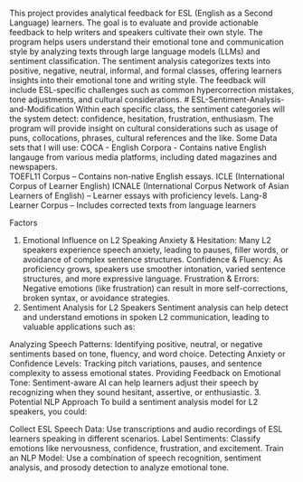 This project provides analytical feedback for ESL (English as a Second Language) learners. The goal is to evaluate and provide actionable feedback to help writers and speakers cultivate their own style. The program helps users understand their emotional tone and communication style by analyzing texts through large language models (LLMs) and sentiment classification. The sentiment analysis categorizes texts into positive, negative, neutral, informal, and formal classes, offering learners insights into their emotional tone and writing style. The feedback will include ESL-specific challenges such as common hypercorrection mistakes, tone adjustments, and cultural considerations. # ESL-Sentiment-Analysis-and-Modification
Within each specific class, the sentiment categories will the system detect: confidence, hesitation, frustration, enthusiasm. The program will provide insight on cultural considerations such as usage of puns, collocations, phrases, cultural references and the like.
Some Data sets that I will use: 
COCA - English Corpora - Contains native English langauge from various media platforms, including dated magazines and newspapers.  
TOEFL11 Corpus – Contains non-native English essays.
ICLE (International Corpus of Learner English)
ICNALE (International Corpus Network of Asian Learners of English) – Learner essays with proficiency levels.
Lang-8 Learner Corpus – Includes corrected texts from language learners


Factors

1. Emotional Influence on L2 Speaking
Anxiety & Hesitation: Many L2 speakers experience speech anxiety, leading to pauses, filler words, or avoidance of complex sentence structures.
Confidence & Fluency: As proficiency grows, speakers use smoother intonation, varied sentence structures, and more expressive language.
Frustration & Errors: Negative emotions (like frustration) can result in more self-corrections, broken syntax, or avoidance strategies.
2. Sentiment Analysis for L2 Speakers
Sentiment analysis can help detect and understand emotions in spoken L2 communication, leading to valuable applications such as:

Analyzing Speech Patterns: Identifying positive, neutral, or negative sentiments based on tone, fluency, and word choice.
Detecting Anxiety or Confidence Levels: Tracking pitch variations, pauses, and sentence complexity to assess emotional states.
Providing Feedback on Emotional Tone: Sentiment-aware AI can help learners adjust their speech by recognizing when they sound hesitant, assertive, or enthusiastic.
3. Potential NLP Approach
To build a sentiment analysis model for L2 speakers, you could:

Collect ESL Speech Data: Use transcriptions and audio recordings of ESL learners speaking in different scenarios.
Label Sentiments: Classify emotions like nervousness, confidence, frustration, and excitement.
Train an NLP Model: Use a combination of speech recognition, sentiment analysis, and prosody detection to analyze emotional tone.
